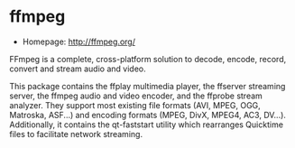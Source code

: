 # ffmpeg

* Homepage: http://ffmpeg.org/

FFmpeg is a complete, cross-platform solution to decode, encode, record,
 convert and stream audio and video.

 This package contains the ffplay multimedia player, the ffserver
 streaming server, the ffmpeg audio and video encoder, and the ffprobe
 stream analyzer.  They support most existing file formats (AVI, MPEG,
 OGG, Matroska, ASF...) and encoding formats (MPEG, DivX, MPEG4, AC3,
 DV...). Additionally, it contains the qt-faststart utility which
 rearranges Quicktime files to facilitate network streaming.
